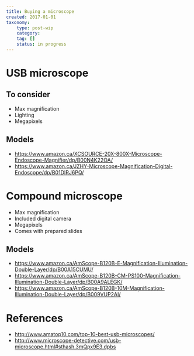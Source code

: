```yaml
---
title: Buying a microscope
created: 2017-01-01
taxonomy:
    type: post-wip
    category:
    tag: []
    status: in progress
---
```


# USB microscope
## To consider
* Max magnification
* Lighting
* Megapixels

## Models
* https://www.amazon.ca/XCSOURCE-20X-800X-Microscope-Endoscope-Magnifier/dp/B00N4K22OA/
* https://www.amazon.ca/JZHY-Microscope-Magnification-Digital-Endoscope/dp/B01DIRJ6PQ/

# Compound microscope
* Max magnification
* Included digital camera
* Megapixels
* Comes with prepared slides

## Models
* https://www.amazon.ca/AmScope-B120B-E-Magnification-Illumination-Double-Layer/dp/B00A15CUMU/
* https://www.amazon.ca/AmScope-B120B-CM-PS100-Magnification-Illumination-Double-Layer/dp/B00A9ALEGK/
* https://www.amazon.ca/AmScope-B120B-10M-Magnification-Illumination-Double-Layer/dp/B009VUP2AI/

# References
* http://www.amatop10.com/top-10-best-usb-microscopes/
* http://www.microscope-detective.com/usb-microscope.html#sthash.3mQpx9E3.dpbs